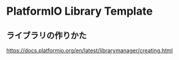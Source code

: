 # PlatformIO Library Template

## ライブラリの作りかた
https://docs.platformio.org/en/latest/librarymanager/creating.html